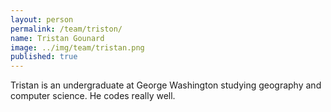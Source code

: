 ```yaml
---
layout: person
permalink: /team/triston/
name: Tristan Gounard
image: ../img/team/tristan.png
published: true
---
```


Tristan is an undergraduate at George Washington studying geography and computer science. He codes really well.  